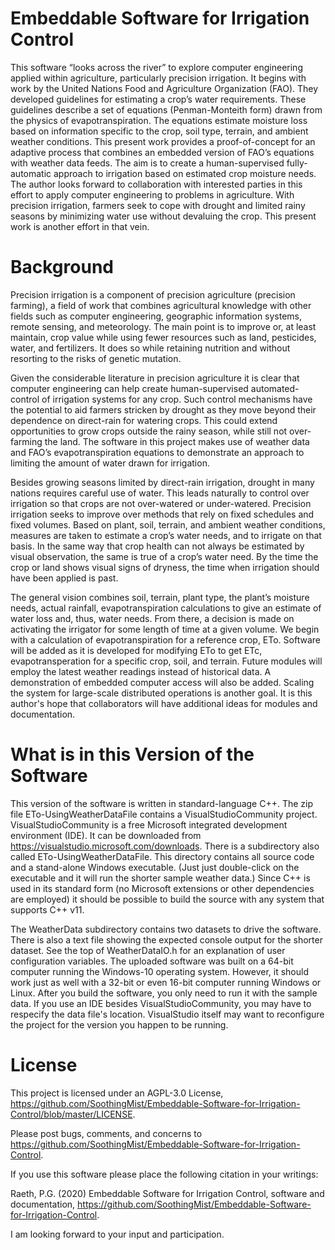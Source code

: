 # Embeddable Software for Irrigation Control

This software “looks across the river” to explore computer engineering applied within agriculture, particularly precision irrigation. It begins with work by the United Nations Food and Agriculture Organization (FAO). They developed guidelines for estimating a crop’s water requirements. These guidelines describe a set of equations (Penman-Monteith form) drawn from the physics of evapotranspiration. The equations estimate moisture loss based on information specific to the crop, soil type, terrain, and ambient weather conditions. This present work provides a proof-of-concept for an adaptive process that combines an embedded version of FAO’s equations with weather data feeds. The aim is to create a human-supervised fully-automatic approach to irrigation based on estimated crop moisture needs. The author looks forward to collaboration with interested parties in this effort to apply computer engineering to problems in agriculture. With precision irrigation, farmers seek to cope with drought and limited rainy seasons by minimizing water use without devaluing the crop. This present work is another effort in that vein.

# Background

Precision irrigation is a component of precision agriculture (precision farming), a field of work that combines agricultural knowledge with other fields such as computer engineering, geographic information systems, remote sensing, and meteorology. The main point is to improve or, at least maintain, crop value while using fewer resources such as land, pesticides, water, and fertilizers. It does so while retaining nutrition and without resorting to the risks of genetic mutation.

Given the considerable literature in precision agriculture it is clear that computer engineering can help create human-supervised automated-control of irrigation systems for any crop. Such control mechanisms have the potential to aid farmers stricken by drought as they move beyond their dependence on direct-rain for watering crops. This could extend opportunities to grow crops outside the rainy season, while still not over-farming the land. The software in this project makes use of weather data and FAO’s evapotranspiration equations to demonstrate an approach to limiting the amount of water drawn for irrigation.

Besides growing seasons limited by direct-rain irrigation, drought in many nations requires careful use of water. This leads naturally to control over irrigation so that crops are not over-watered or under-watered. Precision irrigation seeks to improve over methods that rely on fixed schedules and fixed volumes. Based on plant, soil, terrain, and ambient weather conditions, measures are taken to estimate a crop’s water needs, and to irrigate on that basis. In the same way that crop health can not always be estimated by visual observation, the same is true of a crop’s water need. By the time the crop or land shows visual signs of dryness, the time when irrigation should have been applied is past.

The general vision combines soil, terrain, plant type, the plant’s moisture needs, actual rainfall, evapotranspiration calculations to give an estimate of water loss and, thus, water needs. From there, a decision is made on activating the irrigator for some length of time at a given volume. We begin with a calculation of evapotranspiration for a reference crop, ETo. Software will be added as it is developed for modifying ETo to get ETc, evapotransperation for a specific crop, soil, and terrain. Future modules will employ the latest weather readings instead of historical data. A demonstration of embedded computer access will also be added. Scaling the system for large-scale distributed operations is another goal. It is this author's hope that collaborators will have additional ideas for modules and documentation.

# What is in this Version of the Software

This version of the software is written in standard-language C++. The zip file ETo-UsingWeatherDataFile contains a VisualStudioCommunity project. VisualStudioCommunity is a free Microsoft integrated development environment (IDE). It can be downloaded from https://visualstudio.microsoft.com/downloads. There is a subdirectory also called ETo-UsingWeatherDataFile. This directory contains all source code and a stand-alone Windows executable. (Just just double-click on the executable and it will run the shorter sample weather data.) Since C++ is used in its standard form (no Microsoft extensions or other dependencies are employed) it should be possible to build the source with any system that supports C++ v11.

The WeatherData subdirectory contains two datasets to drive the software. There is also a text file showing the expected console output for the shorter dataset. See the top of WeatherDataIO.h for an explanation of user configuration variables. The uploaded software was built on a 64-bit computer running the Windows-10 operating system. However, it should work just as well with a 32-bit or even 16-bit computer running Windows or Linux. After you build the software, you only need to run it with the sample data. If you use an IDE besides VisualStudioCommunity, you may have to respecify the data file's location. VisualStudio itself may want to reconfigure the project for the version you happen to be running.

# License

This project is licensed under an AGPL-3.0 License, 
https://github.com/SoothingMist/Embeddable-Software-for-Irrigation-Control/blob/master/LICENSE.

Please post bugs, comments, and concerns to https://github.com/SoothingMist/Embeddable-Software-for-Irrigation-Control.

If you use this software please place the following citation in your writings:

Raeth, P.G. (2020) Embeddable Software for Irrigation Control, software and documentation, 
https://github.com/SoothingMist/Embeddable-Software-for-Irrigation-Control.

I am looking forward to your input and participation.
